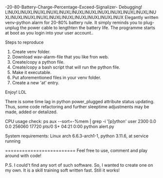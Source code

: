 -20-80-Battery-Charge-Percentage-Exceed-Signalizer-
Debugging!
LINUXLINUXLINUXLINUXLINUXLINUXLINUXLINUXLINUXLINUXLINUXLINUXLINUXLINUXLINUXLINUXLINUXLINUXLINUXLINUXLINUX
Elegantly written venv-python alarm for 20-80% battery rule. It simply reminds you to plug-unplug the power cable to lengthten the battery life. The programme starts at boot as you login into your user account..

Steps to reproduce
1. Create venv folder.
2. Download wav-alarm-file that you like fron web.
3. Create/copy a python file.
4. Create/copy a bash script that will run the python file.
5. Make it executable.
6. Put aforementioned files in your venv folder.
7. Create a new 'at' entry.
 
Enjoy! LOL


There is some time lag in python power_plugged attribute status updating. Thus, some code refactoring and further sleeptime adjustments may be made, added or detalized.

CPU usage check:
ps aux --sort=-%mem | grep -i '[p]ython'
user 2300  0.0  0.0 256060 17720 pts/0    S+   04:21   0:00 python alert.py

System requirements: Linux arch 6.6.3-arch1-1, python 3.11.6, at service running

=========================
Feel free to use, comment and play around with code!

P.S. I could't find any sort of such software. So, I wanted to create one on my own. It is a skill training soft written fast. Still it works! 

  
